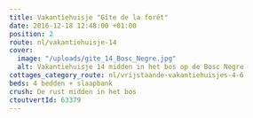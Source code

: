 ```yaml
---
title: Vakantiehuisje "Gîte de la forêt"
date: 2016-12-18 12:48:00 +01:00
position: 2
route: nl/vakantiehuisje-14
cover:
  image: "/uploads/gite_14_Bosc_Negre.jpg"
  alt: Vakantiehuisje 14 midden in het bos op de Bosc Negre
cottages_category_route: nl/vrijstaande-vakantiehuisjes-4-6
beds: 4 bedden + slaapbank
crush: De rust midden in het bos
ctoutvertId: 63379
---
```


